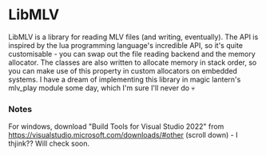 # LibMLV

LibMLV is a library for reading MLV files (and writing, eventually). The API is inspired by the lua programming language's incredible API, so it's quite customisable - you can swap out the file reading backend and the memory allocator. The classes are also written to allocate memory in stack order, so you can make use of this property in custom allocators on embedded systems. I have a dream of implementing this library in magic lantern's mlv_play module some day, which I'm sure I'll never do 💀

### Notes

For windows, download "Build Tools for Visual Studio 2022" from https://visualstudio.microsoft.com/downloads/#other (scroll down) - I thjink?? Will check soon.